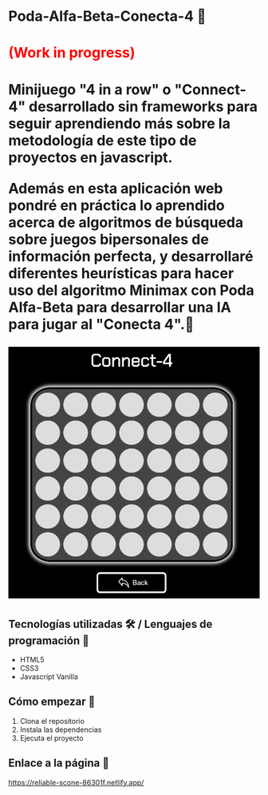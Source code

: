 # Poda-Alfa-Beta-Conecta-4  📓

<h1 style="color:red" > (Work in progress)<h1>
  
Minijuego "4 in a row" o "Connect-4" desarrollado sin frameworks para seguir aprendiendo más sobre la metodología de este tipo de proyectos en javascript.

Además en esta aplicación web pondré en práctica lo aprendido acerca de algoritmos de búsqueda sobre juegos bipersonales de información perfecta, y desarrollaré diferentes heurísticas para hacer uso del algoritmo Minimax con Poda Alfa-Beta para desarrollar una IA para jugar al "Conecta 4".🤔

![Imagen representativa](https://github.com/JuanmiAcosta/Poda-Alfa-Beta-Conecta-4/blob/main/captura.png?raw=true)

## Tecnologías utilizadas 🛠️ / Lenguajes de programación 👀

* HTML5
* CSS3
* Javascript Vanilla

## Cómo empezar 🫡

1. Clona el repositorio
2. Instala las dependencias
3. Ejecuta el proyecto

## Enlace a la página :link:

https://reliable-scone-86301f.netlify.app/
